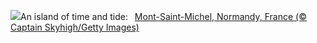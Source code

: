 ![](https://www.bing.com/th?id=OHR.MtStMichel_EN-US6641012356_UHD.jpg&w=1000)An island of time and tide:&nbsp;&ensp;[Mont-Saint-Michel, Normandy, France (© Captain Skyhigh/Getty Images)](https://www.bing.com/th?id=OHR.MtStMichel_EN-US6641012356_UHD.jpg)
<br><br/>
